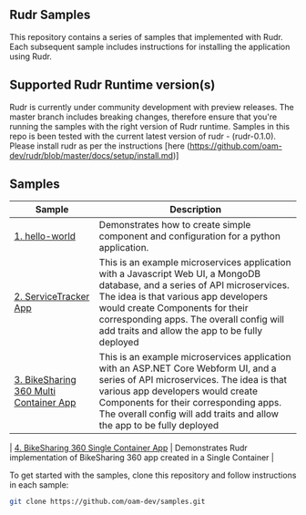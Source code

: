 ## Rudr Samples

This repository contains a series of samples that implemented with Rudr. Each subsequent sample includes instructions for installing the application using Rudr.

## Supported Rudr Runtime version(s)

Rudr is currently under community development with preview releases.  The master branch includes breaking changes, therefore ensure that you're running the samples with the right version of Rudr runtime. Samples in this repo is been tested with the current latest version of rudr - (rudr-0.1.0). Please install rudr as per the instructions [here (https://github.com/oam-dev/rudr/blob/master/docs/setup/install.md)]

## Samples

| Sample                   | Description                                                                                                                                                                                    |
|--------------------------|------------------------------------------------------------------------------------------------------------------------------------------------------------------------------------------------|
| [1. hello-world](./1.Helloworld)            | Demonstrates how to create simple component and configuration for a python application.                                                                                                      |
| [2. ServiceTracker App](./2.hello-kubernetes)       | This is an example microservices application with a Javascript Web UI, a MongoDB database, and a series of API microservices. The idea is that various app developers would create Components for their corresponding apps. The overall config will add traits and allow the app to be fully deployed                                                                                                |
| [3. BikeSharing 360 Multi Container App](./3.BikeSharing360_MultiContainer_App) | This is an example microservices application with an ASP.NET Core Webform UI,  and a series of API microservices. The idea is that various app developers would create Components for their corresponding apps. The overall config will add traits and allow the app to be fully deployed |

| [4. BikeSharing 360 Single Container App](./4.BikeSharing360_SingleContainer_App) | Demonstrates Rudr implementation of BikeSharing 360 app created in a Single Container |

To get started with the samples, clone this repository and follow instructions in each sample:
```bash
git clone https://github.com/oam-dev/samples.git
```
